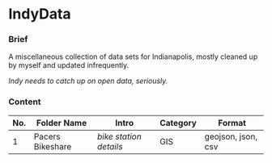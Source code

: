 IndyData
========

### Brief
A miscellaneous collection of data sets for Indianapolis, mostly cleaned up by myself and updated infrequently.

*Indy needs to catch up on open data, seriously.*

### Content
No. | Folder Name | Intro | Category | Format
----- | ------- | -------- | -------- | --------
1 | Pacers Bikeshare | *bike station details* | GIS | geojson, json, csv
